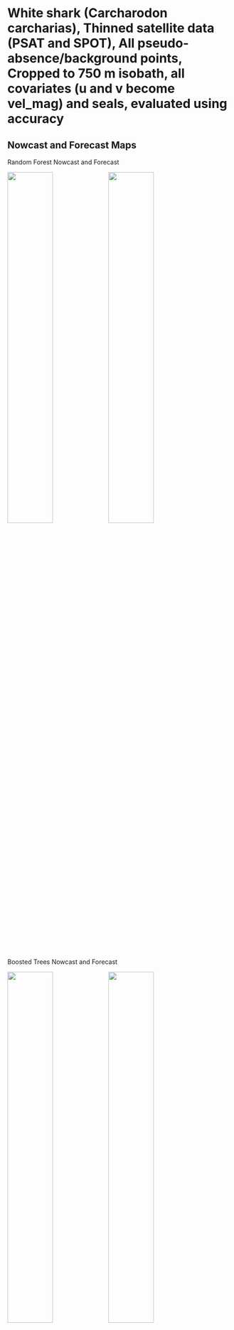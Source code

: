 White shark (Carcharodon carcharias), Thinned satellite data (PSAT and
SPOT), All pseudo-absence/background points, Cropped to 750 m isobath,
all covariates (u and v become vel_mag) and seals, evaluated using
accuracy
================

## Nowcast and Forecast Maps

Random Forest Nowcast and Forecast

<img src="../tidy_reports/versions/c11/100550/c11.100550.01_12_rf_compiled_casts.png" width="45%" /><img src="../tidy_reports/versions/c11/100554/c11.100554.01_12_rf_compiled_casts.png" width="45%" />

Boosted Trees Nowcast and Forecast

<img src="../tidy_reports/versions/c11/100550/c11.100550.01_12_bt_compiled_casts.png" width="45%" /><img src="../tidy_reports/versions/c11/100554/c11.100554.01_12_bt_compiled_casts.png" width="45%" />

Maxnet Trees Nowcast and Forecast

<img src="../tidy_reports/versions/c11/100550/c11.100550.01_12_maxent_compiled_casts.png" width="45%" /><img src="../tidy_reports/versions/c11/100554/c11.100554.01_12_maxent_compiled_casts.png" width="45%" />

GAM Nowcast and Forecast

<img src="../tidy_reports/versions/c11/100550/c11.100550.01_12_gam_compiled_casts.png" width="45%" /><img src="../tidy_reports/versions/c11/100554/c11.100554.01_12_gam_compiled_casts.png" width="45%" />

GLM Nowcast and Forecast

<img src="../tidy_reports/versions/c11/100550/c11.100550.01_12_glm_compiled_casts.png" width="45%" /><img src="../tidy_reports/versions/c11/100554/c11.100554.01_12_glm_compiled_casts.png" width="45%" />

## Metrics

| model_type |  accuracy | boyce_cont |   roc_auc |   tss_max |
|:-----------|----------:|-----------:|----------:|----------:|
| rf         | 0.9518600 |  0.9780502 | 0.9816693 | 0.9423385 |
| bt         | 0.7866521 |  0.9405837 | 0.8037308 | 0.4602849 |
| maxnet     | 0.6378556 |  0.9877865 | 0.7443489 | 0.3977914 |
| gam        | 0.7669584 |         NA |        NA |        NA |
| glm        | 0.7111597 |         NA |        NA |        NA |

Metrics by model type

## Variable Importance

![](/mnt/ecocast/projects/koliveira/subprojects/carcharodon/workflows/tidy_md/versions/m11/10055/m11.10055_tidy_compiled_files/figure-gfm/variable%20importance-1.png)<!-- -->
